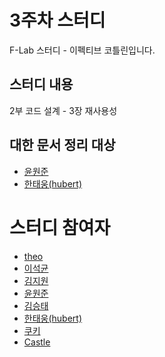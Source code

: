 # 3주차 스터디

F-Lab 스터디 - 이펙티브 코틀린입니다.

## 스터디 내용
2부 코드 설계 - 3장 재사용성

## 대한 문서 정리 대상
- [윤원준](https://github.com/gamzagamza)
- [한태웅(hubert)](https://github.com/f-lab-hubert)

# 스터디 참여자
- [theo](https://github.com/theo-f-lab)
- [이석균](https://github.com/Saerang)
- [김지원](https://github.com/jiwondev)
- [윤원준](https://github.com/gamzagamza)
- [김승태](https://github.com/soongjamm)
- [한태웅(hubert)](https://github.com/f-lab-hubert)
- [쿠키](https://github.com/hello-jiwon)
- [Castle](https://github.com/minseongkimdev)
